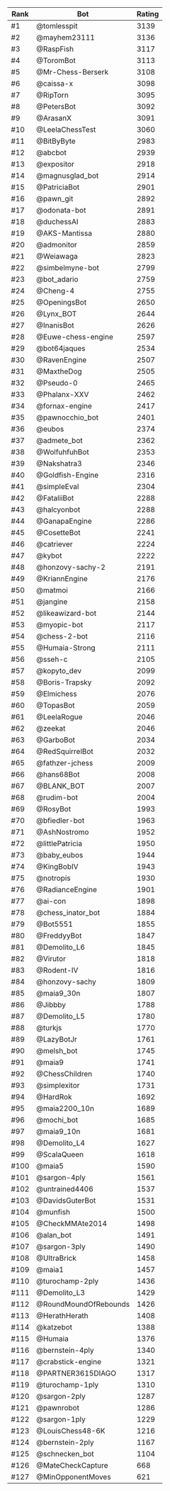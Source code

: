 Rank|Bot|Rating
---|---|---
#1|@tomlesspit|3139
#2|@mayhem23111|3136
#3|@RaspFish|3117
#4|@ToromBot|3113
#5|@Mr-Chess-Berserk|3108
#6|@caissa-x|3098
#7|@RipTorn|3095
#8|@PetersBot|3092
#9|@ArasanX|3091
#10|@LeelaChessTest|3060
#11|@BitByByte|2983
#12|@abcbot|2939
#13|@expositor|2918
#14|@magnusglad_bot|2914
#15|@PatriciaBot|2901
#16|@pawn_git|2892
#17|@odonata-bot|2891
#18|@duchessAI|2883
#19|@AKS-Mantissa|2880
#20|@admonitor|2859
#21|@Weiawaga|2823
#22|@simbelmyne-bot|2799
#23|@bot_adario|2759
#24|@Cheng-4|2755
#25|@OpeningsBot|2650
#26|@Lynx_BOT|2644
#27|@InanisBot|2626
#28|@Euwe-chess-engine|2597
#29|@bot64jaques|2534
#30|@RavenEngine|2507
#31|@MaxtheDog|2505
#32|@Pseudo-0|2465
#33|@Phalanx-XXV|2462
#34|@fornax-engine|2417
#35|@pawnocchio_bot|2401
#36|@eubos|2374
#37|@admete_bot|2362
#38|@WolfuhfuhBot|2353
#39|@Nakshatra3|2346
#40|@Goldfish-Engine|2316
#41|@simpleEval|2304
#42|@FataliiBot|2288
#43|@halcyonbot|2288
#44|@GanapaEngine|2286
#45|@CosetteBot|2241
#46|@catriever|2224
#47|@kybot|2222
#48|@honzovy-sachy-2|2191
#49|@KriannEngine|2176
#50|@matmoi|2166
#51|@jangine|2158
#52|@likeawizard-bot|2144
#53|@myopic-bot|2117
#54|@chess-2-bot|2116
#55|@Humaia-Strong|2111
#56|@sseh-c|2105
#57|@kopyto_dev|2099
#58|@Boris-Trapsky|2092
#59|@Elmichess|2076
#60|@TopasBot|2059
#61|@LeelaRogue|2046
#62|@zeekat|2046
#63|@GarboBot|2034
#64|@RedSquirrelBot|2032
#65|@fathzer-jchess|2009
#66|@hans68Bot|2008
#67|@BLANK_BOT|2007
#68|@rudim-bot|2004
#69|@RosyBot|1993
#70|@bfiedler-bot|1963
#71|@AshNostromo|1952
#72|@littlePatricia|1950
#73|@baby_eubos|1944
#74|@KingBobIV|1943
#75|@notropis|1930
#76|@RadianceEngine|1901
#77|@ai-con|1898
#78|@chess_inator_bot|1884
#79|@Bot5551|1855
#80|@FreddyyBot|1847
#81|@Demolito_L6|1845
#82|@Virutor|1818
#83|@Rodent-IV|1816
#84|@honzovy-sachy|1809
#85|@maia9_30n|1807
#86|@Jibbby|1788
#87|@Demolito_L5|1780
#88|@turkjs|1770
#89|@LazyBotJr|1761
#90|@melsh_bot|1745
#91|@maia9|1741
#92|@ChessChildren|1740
#93|@simplexitor|1731
#94|@HardRok|1692
#95|@maia2200_10n|1689
#96|@mochi_bot|1685
#97|@maia9_10n|1681
#98|@Demolito_L4|1627
#99|@ScalaQueen|1618
#100|@maia5|1590
#101|@sargon-4ply|1561
#102|@untrained4406|1537
#103|@DavidsGuterBot|1531
#104|@munfish|1500
#105|@CheckMMAte2014|1498
#106|@alan_bot|1491
#107|@sargon-3ply|1490
#108|@UltraBrick|1458
#109|@maia1|1457
#110|@turochamp-2ply|1436
#111|@Demolito_L3|1429
#112|@RoundMoundOfRebounds|1426
#113|@HerathHerath|1408
#114|@katzebot|1388
#115|@Humaia|1376
#116|@bernstein-4ply|1340
#117|@crabstick-engine|1321
#118|@PARTNER3615DIAGO|1317
#119|@turochamp-1ply|1310
#120|@sargon-2ply|1287
#121|@pawnrobot|1286
#122|@sargon-1ply|1229
#123|@LouisChess48-6K|1216
#124|@bernstein-2ply|1167
#125|@schnecken_bot|1104
#126|@MateCheckCapture|668
#127|@MinOpponentMoves|621
